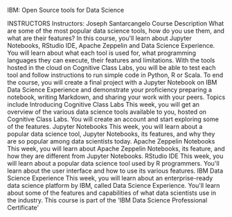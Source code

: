 IBM: Open Source tools for Data Science
 
  INSTRUCTORS
Instructors: Joseph Santarcangelo
Course Description
What are some of the most popular data science tools, how do you use them, and what are their features? In this course, you'll learn about Jupyter Notebooks, RStudio IDE, Apache Zeppelin and Data Science Experience. You will learn about what each tool is used for, what programming languages they can execute, their features and limitations. With the tools hosted in the cloud on Cognitive Class Labs, you will be able to test each tool and follow instructions to run simple code in Python, R or Scala. To end the course, you will create a final project with a Jupyter Notebook on IBM Data Science Experience and demonstrate your proficiency preparing a notebook, writing Markdown, and sharing your work with your peers.
Topics include
Introducing Cognitive Class Labs This week, you will get an overview of the various data science tools available to you, hosted on Cognitive Class Labs. You will create an account and start exploring some of the features.
Jupyter Notebooks This week, you will learn about a popular data science tool, Jupyter Notebooks, its features, and why they are so popular among data scientists today.
Apache Zeppelin Notebooks This week, you will learn about Apache Zeppelin Notebooks, its feature, and how they are different from Jupyter Notebooks.
RStudio IDE This week, you will learn about a popular data science tool used by R programmers. You'll learn about the user interface and how to use its various features.
IBM Data Science Experience This week, you will learn about an enterprise-ready data science platform by IBM, called Data Science Experience. You'll learn about some of the features and capabilities of what data scientists use in the industry.
This course is part of the 'IBM Data Science Professional Certificate'  

